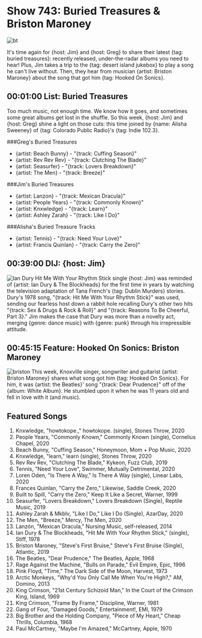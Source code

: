 

# Show 743: Buried Treasures & Briston Maroney
![bt](https://sound-images.s3.amazonaws.com/images/2020/bt20.jpg)

It's time again for {host: Jim} and {host: Greg} to share their latest {tag: buried treasures}: recently released, under-the-radar albums you need to hear! Plus, Jim takes a trip to the {tag: desert island jukebox} to play a song he can't live without. Then, they hear from musician {artist: Briston Maroney} about the song that got him {tag: Hooked On Sonics}.

## 00:01:00 List: Buried Treasures
Too much music, not enough time. We know how it goes, and sometimes some great albums get lost in the shuffle. So this week, {host: Jim} and {host: Greg} shine a light on those cuts: this time joined by {name: Alisha Sweeney} of {tag: Colorado Public Radio}'s {tag: Indie 102.3}.

###Greg's Buried Treasures
- {artist: Beach Bunny} - "{track: Cuffing Season}"
- {artist: Rev Rev Rev} - "{track: Clutching The Blade}"
- {artist: Seasurfer} - "{track: Lovers Breakdown}"
- {artist: The Men} - "{track: Breeze}"

###Jim's Buried Treasures
- {artist: Lanzon} - "{track: Mexican Dracula}"
- {artist: People Years} - "{track: Commonly Known}"
- {artist: Knxwledge} - "{track: Learn}"
- {artist: Ashley Zarah} - "{track: Like I Do}"

###Alisha's Buried Treasure Tracks
- {artist: Tennis} - "{track: Need Your Love}" 
- {artist: Francis Quinlan} - "{track: Carry the Zero}"

## 00:39:00 DIJ: {host: Jim}
![Ian Dury Hit Me With Your Rhythm Stick single](https://sound-images.s3.amazonaws.com/images/2020/iandury.jpg)
{host: Jim} was reminded of {artist: Ian Dury & The Blockheads} for the first time in years by watching the television adaptation of Tana French's {tag: Dublin Murders} stories. Dury's 1978 song, "{track: Hit Me With Your Rhythm Stick}" was used, sending our fearless host down a rabbit hole recalling Dury's other two hits "{track: Sex & Drugs & Rock & Roll}" and "{track: Reasons To Be Cheerful, Part 3}." Jim makes the case that Dury was more than a novelty act, merging {genre: dance music} with {genre: punk} through his irrepressible attitude.


## 00:45:15 Feature: Hooked On Sonics: Briston Maroney
![briston](https://sound-images.s3.amazonaws.com/images/2020/BristonMaroney-Website.png)
This week, Knoxville singer, songwriter and guitarist {artist: Briston Maroney} shares what song got him {tag: Hooked On Sonics}. For him, it was {artist: the Beatles}' song "{track: Dear Prudence}" off of the {album: White Album}. He stumbled upon it when he was 11 years old and fell in love with it (and music).


## Featured Songs
1. Knxwledge, "howtokope.," howtokope. (single), Stones Throw, 2020
1. People Years, "Commonly Known," Commonly Known (single), Cornelius Chapel, 2020
1. Beach Bunny, "Cuffing Season," Honeymoon, Mom + Pop Music, 2020
1. Knxwledge, "learn," learn (single), Stones Throw, 2020
1. Rev Rev Rev, "Clutching The Blade," Kykeon, Fuzz Club, 2019
1. Tennis, "Need Your Love", Swimmer, Mutually Detrimental, 2020 
1. Loren Oden, "Is There A Way," Is There A Way (single), Linear Labs, 2020
1. Frances Quinlan, "Carry the Zero," Likewise, Saddle Creek, 2020
1. Built to Spill, "Carry the Zero," Keep It Like a Secret, Warner, 1999
1. Seasurfer, "Lovers Breakdown," Lovers Breakdown (Single), Reptile Music, 2019
1. Ashley Zarah & Mkblv, "Like I Do," Like I Do (Single), AzarDay, 2020
1. The Men, "Breeze," Mercy, The Men, 2020
1. Lanzón, "Mexican Dracula," Nursing Music, self-released, 2014
1. Ian Dury & The Blockheads, "Hit Me With Your Rhythm Stick," (single), Stiff, 1978
1. Briston Maroney, "Steve's First Bruise," Steve's First Bruise (Single), Atlantic, 2019
1. The Beatles, "Dear Prudence," The Beatles, Apple, 1968
1. Rage Against the Machine, "Bulls on Parade," Evil Empire, Epic, 1996
1. Pink Floyd, "Time," The Dark Side of the Moon, Harvest, 1973
1. Arctic Monkeys, "Why'd You Only Call Me When You're High?," AM, Domino, 2013
1. King Crimson, "21st Century Schizoid Man," In the Court of the Crimson King, Island, 1969
1. King Crimson, "Frame By Frame," Discipline, Warner, 1981
1. Gang of Four, "Damaged Goods," Entertainment!, EMI, 1979
1. Big Brother and the Holding Company, "Piece of My Heart," Cheap Thrills, Columbia, 1968
1. Paul McCartney, "Maybe I'm Amazed," McCartney, Apple, 1970
